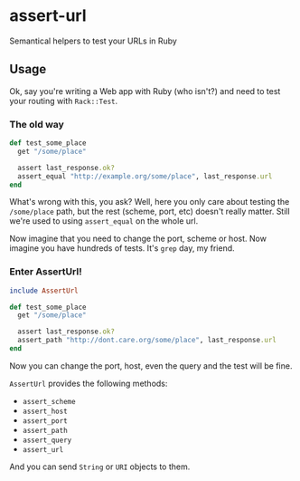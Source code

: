 assert-url
==========

Semantical helpers to test your URLs in Ruby

## Usage

Ok, say you're writing a Web app with Ruby (who isn't?) and need to test your routing with `Rack::Test`.

### The old way

```ruby
def test_some_place
  get "/some/place"

  assert last_response.ok?
  assert_equal "http://example.org/some/place", last_response.url
end
```

What's wrong with this, you ask? Well, here you only care about testing the `/some/place` path, but the rest (scheme, port, etc) doesn't really matter. Still we're used to using `assert_equal` on the whole url.

Now imagine that you need to change the port, scheme or host. Now imagine you have hundreds of tests. It's `grep` day, my friend.

### Enter AssertUrl!

```ruby
include AssertUrl

def test_some_place
  get "/some/place"

  assert last_response.ok?
  assert_path "http://dont.care.org/some/place", last_response.url
end
```

Now you can change the port, host, even the query and the test will be fine.

`AssertUrl` provides the following methods:
* `assert_scheme`
* `assert_host`
* `assert_port`
* `assert_path`
* `assert_query`
* `assert_url`

And you can send `String` or `URI` objects to them.
